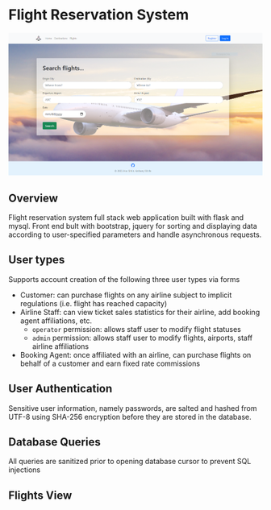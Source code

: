 # Flight Reservation System

![Home Page](flight-reservation-system/static/homepage.png)

## Overview ##
Flight reservation system full stack web application built with flask and mysql. Front end bult with bootstrap, jquery for sorting and displaying data according to user-specified parameters and handle asynchronous requests.

## User types ##
Supports account creation of the following three user types via forms 
- Customer: can purchase flights on any airline subject to implicit regulations (i.e. flight has reached capacity)
- Airline Staff: can view ticket sales statistics for their airline, add booking agent affiliations, etc.
  - `operator` permission: allows staff user to modify flight statuses
  - `admin` permission: allows staff user to modify flights, airports, staff airline affiliations
- Booking Agent: once affiliated with an airline, can purchase flights on behalf of a customer and earn fixed rate commissions

## User Authentication ##
Sensitive user information, namely passwords, are salted and hashed from UTF-8 using SHA-256 encryption before they are stored in the database.

## Database Queries ##
All queries are sanitized prior to opening database cursor to prevent SQL injections


## Flights View ##
